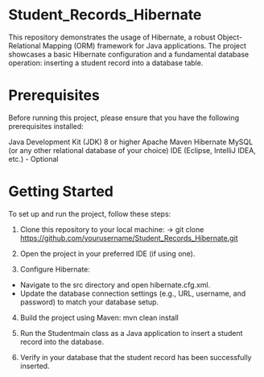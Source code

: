 # Student_Records_Hibernate

This repository demonstrates the usage of Hibernate, a robust Object-Relational Mapping (ORM) framework for Java applications. The project showcases a basic Hibernate configuration and a fundamental database operation: inserting a student record into a database table.

# Prerequisites
Before running this project, please ensure that you have the following prerequisites installed:

Java Development Kit (JDK) 8 or higher
Apache Maven
Hibernate
MySQL (or any other relational database of your choice)
IDE (Eclipse, IntelliJ IDEA, etc.) - Optional

# Getting Started
To set up and run the project, follow these steps:

1. Clone this repository to your local machine:
-> git clone https://github.com/yourusername/Student_Records_Hibernate.git

2. Open the project in your preferred IDE (if using one).

3. Configure Hibernate:

- Navigate to the src directory and open hibernate.cfg.xml.
- Update the database connection settings (e.g., URL, username, and password) to match your database setup.
  
4. Build the project using Maven:
   mvn clean install
5. Run the Studentmain class as a Java application to insert a student record into the database.

6. Verify in your database that the student record has been successfully inserted.
